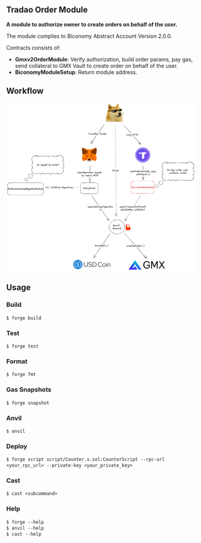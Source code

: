 ## Tradao Order Module

**A module to authorize owner to create orders on behalf of the user.**

The module complies to Biconomy Abstract Account Version 2.0.0.

Contracts consists of:

-   **Gmxv2OrderModule**: Verify authorization, build order params, pay gas, send collateral to GMX Vault to create order on behalf of the user.
-   **BiconomyModuleSetup**: Return module address.

## Workflow

![Alt text](./doc/workflow.png?raw=true "Workflow")

## Usage

### Build

```shell
$ forge build
```

### Test

```shell
$ forge test
```

### Format

```shell
$ forge fmt
```

### Gas Snapshots

```shell
$ forge snapshot
```

### Anvil

```shell
$ anvil
```

### Deploy

```shell
$ forge script script/Counter.s.sol:CounterScript --rpc-url <your_rpc_url> --private-key <your_private_key>
```

### Cast

```shell
$ cast <subcommand>
```

### Help

```shell
$ forge --help
$ anvil --help
$ cast --help
```

